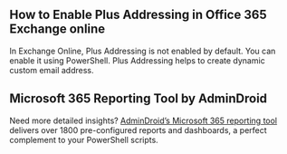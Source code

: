 ﻿## How to Enable Plus Addressing in Office 365 Exchange online
In Exchange Online, Plus Addressing is not enabled by default. You can enable it using PowerShell. Plus Addressing helps to create dynamic custom email address.
## Microsoft 365 Reporting Tool by AdminDroid
Need more detailed insights? [AdminDroid’s Microsoft 365 reporting tool](https://admindroid.com/?src=GitHub) delivers over 1800 pre-configured reports and dashboards, a perfect complement to your PowerShell scripts.
